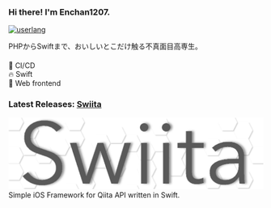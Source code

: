 ### Hi there! I'm Enchan1207.

<!--
[![userstat](https://github-readme-stats.vercel.app/api?username=Enchan1207&show_icons=true&count_private=true)](https://github.com/anuraghazra/github-readme-stats)  
-->

[![userlang](https://github-readme-stats.vercel.app/api/top-langs/?username=Enchan1207&layout=compact)](https://github.com/anuraghazra/github-readme-stats)  

PHPからSwiftまで、おいしいとこだけ触る不真面目高専生。  
　  
🌱 CI/CD  
🔥 Swift  
🤔 Web frontend  

### Latest Releases: [Swiita](https://github.com/Enchan1207/Swiita)

![banner](https://github.com/Enchan1207/Swiita/blob/master/banner.png)  
Simple iOS Framework for Qiita API written in Swift.
